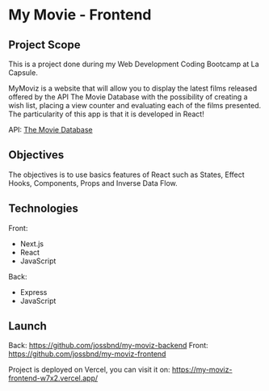 # My Movie - Frontend

## Project Scope

This is a project done during my Web Development Coding Bootcamp at La Capsule.

MyMoviz is a website that will allow you to display the latest films released offered by the API The Movie Database with the possibility of creating a wish list, placing a view counter and evaluating each of the films presented.
The particularity of this app is that it is developed in React!

API: [The Movie Database](https://www.themoviedb.org/)

## Objectives

The objectives is to use basics features of React such as States, Effect Hooks, Components, Props and Inverse Data Flow.

## Technologies

Front:
+ Next.js
+ React
+ JavaScript

Back:
+ Express
+ JavaScript

## Launch

Back: https://github.com/jossbnd/my-moviz-backend
Front: https://github.com/jossbnd/my-moviz-frontend

Project is deployed on Vercel, you can visit it on: https://my-moviz-frontend-w7x2.vercel.app/
